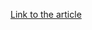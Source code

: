 [Link to the article](https://www.blackberry.com/us/en/pdfviewer?file=/content/dam/blackberry-com/asset/enterprise/pdf/direct/report-spark-bahamut.pdf)
